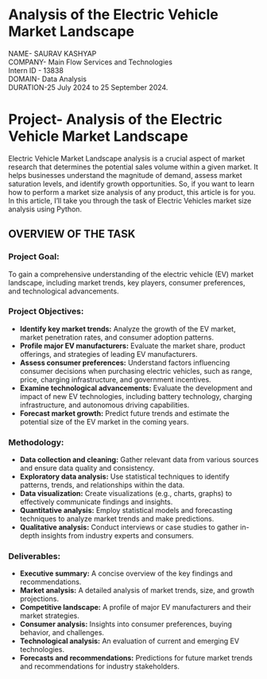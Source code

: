 # Analysis of the Electric Vehicle Market Landscape
NAME- SAURAV KASHYAP  
COMPANY- Main Flow Services and Technologies  
Intern ID - 13838  
DOMAIN- Data Analysis  
DURATION-25 July 2024 to 25 September 2024.

# Project- Analysis of the Electric Vehicle Market Landscape
Electric Vehicle Market Landscape analysis is a crucial aspect of market research that determines the potential sales volume within a given market. It helps businesses understand the magnitude of demand, assess market saturation levels, and identify growth opportunities. So, if you want to learn how to perform a market size analysis of any product, this article is for you. In this article, I’ll take you through the task of Electric Vehicles market size analysis using Python.  

## OVERVIEW OF THE TASK  

### Project Goal:  
To gain a comprehensive understanding of the electric vehicle (EV) market landscape, including market trends, key players, consumer preferences, and technological advancements.  

### Project Objectives:  
* **Identify key market trends:** Analyze the growth of the EV market, market penetration rates, and consumer adoption patterns.
* **Profile major EV manufacturers:** Evaluate the market share, product offerings, and strategies of leading EV manufacturers.
* **Assess consumer preferences:** Understand factors influencing consumer decisions when purchasing electric vehicles, such as range, price, charging infrastructure, and government incentives.
* **Examine technological advancements:** Evaluate the development and impact of new EV technologies, including battery technology, charging infrastructure, and autonomous driving capabilities.
* **Forecast market growth:** Predict future trends and estimate the potential size of the EV market in the coming years.

 ### Methodology:  
 * **Data collection and cleaning:** Gather relevant data from various sources and ensure data quality and consistency.
 * **Exploratory data analysis:** Use statistical techniques to identify patterns, trends, and relationships within the data.
 * **Data visualization:** Create visualizations (e.g., charts, graphs) to effectively communicate findings and insights.
 * **Quantitative analysis:** Employ statistical models and forecasting techniques to analyze market trends and make predictions.
 * **Qualitative analysis:** Conduct interviews or case studies to gather in-depth insights from industry experts and consumers.
   
### Deliverables:  
* **Executive summary:** A concise overview of the key findings and recommendations.
* **Market analysis:** A detailed analysis of market trends, size, and growth projections.
* **Competitive landscape:** A profile of major EV manufacturers and their market strategies.
* **Consumer analysis:** Insights into consumer preferences, buying behavior, and challenges.
* **Technological analysis:** An evaluation of current and emerging EV technologies.
* **Forecasts and recommendations:** Predictions for future market trends and recommendations for industry stakeholders.
  
